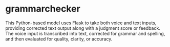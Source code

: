 # grammarchecker
This Python-based model uses Flask to take both voice and text inputs, providing corrected text output along with a judgment score or feedback. The voice input is transcribed into text, corrected for grammar and spelling, and then evaluated for quality, clarity, or accuracy.
